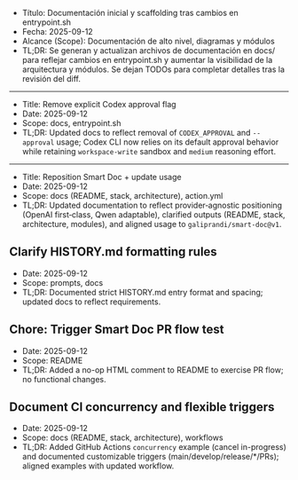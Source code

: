 - Título: Documentación inicial y scaffolding tras cambios en entrypoint.sh
- Fecha: 2025-09-12
- Alcance (Scope): Documentación de alto nivel, diagramas y módulos
- TL;DR: Se generan y actualizan archivos de documentación en docs/ para reflejar cambios en entrypoint.sh y aumentar la visibilidad de la arquitectura y módulos. Se dejan TODOs para completar detalles tras la revisión del diff.
---
- Title: Remove explicit Codex approval flag
- Date: 2025-09-12
- Scope: docs, entrypoint.sh
- TL;DR: Updated docs to reflect removal of `CODEX_APPROVAL` and `--approval` usage; Codex CLI now relies on its default approval behavior while retaining `workspace-write` sandbox and `medium` reasoning effort.
---
- Title: Reposition Smart Doc + update usage
- Date: 2025-09-12
- Scope: docs (README, stack, architecture), action.yml
- TL;DR: Updated documentation to reflect provider‑agnostic positioning (OpenAI first‑class, Qwen adaptable), clarified outputs (README, stack, architecture, modules), and aligned usage to `galiprandi/smart-doc@v1`.

## Clarify HISTORY.md formatting rules
- Date: 2025-09-12
- Scope: prompts, docs
- TL;DR: Documented strict HISTORY.md entry format and spacing; updated docs to reflect requirements.

## Chore: Trigger Smart Doc PR flow test
- Date: 2025-09-12
- Scope: README
- TL;DR: Added a no-op HTML comment to README to exercise PR flow; no functional changes.

## Document CI concurrency and flexible triggers
- Date: 2025-09-12
- Scope: docs (README, stack, architecture), workflows
- TL;DR: Added GitHub Actions `concurrency` example (cancel in-progress) and documented customizable triggers (main/develop/release/*/PRs); aligned examples with updated workflow.
